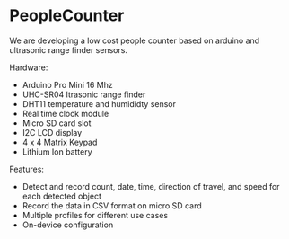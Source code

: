 # PeopleCounter
We are developing a low cost people counter based on arduino and ultrasonic range finder sensors. 

Hardware: 
  - Arduino Pro Mini 16 Mhz
  - UHC-SR04 ltrasonic range finder
  - DHT11 temperature and humididty sensor
  - Real time clock module 
  - Micro SD card slot
  - I2C LCD display 
  - 4 x 4 Matrix Keypad
  - Lithium Ion battery 
  

Features: 
- Detect and record count, date, time, direction of travel, and speed for each detected object
- Record the data in CSV format on micro SD card
- Multiple profiles for different use cases
- On-device configuration 
